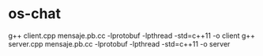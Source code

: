 # os-chat

g++ client.cpp mensaje.pb.cc -lprotobuf -lpthread -std=c++11 -o client
g++ server.cpp mensaje.pb.cc -lprotobuf -lpthread -std=c++11 -o server
